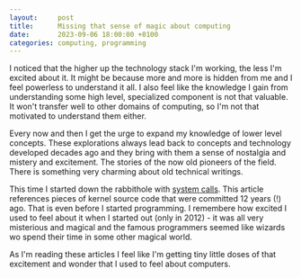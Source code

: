```yaml
---
layout:     post
title:      Missing that sense of magic about computing 
date:       2023-09-06 18:00:00 +0100
categories: computing, programming
---
```


I noticed that the higher up the technology stack I'm working, the less I'm excited about it.
It might be because more and more is hidden from me and I feel powerless to understand it all.
I also feel like the knowledge I gain from understanding some high level, specialized component is not that valuable.
It won't transfer well to other domains of computing, so I'm not that motivated to understand them either.

<!--more-->

Every now and then I get the urge to expand my knowledge of lower level concepts.
These explorations always lead back to concepts and technology developed decades ago and they bring with them a sense of
nostalgia and mistery and excitement. The stories of the now old pioneers of the field.
There is something very charming about old technical writings.

This time I started down the rabbithole with [system calls][syscalls].
This article references pieces of kernel source code that were committed 12 years (!) ago. That is even before I started programming. 
I remembere how excited I used to feel about it when I started out (only in 2012) - it was all very
misterious and magical and the famous programmers seemed like wizards wo spend their time in some other magical world.

As I'm reading these articles I feel like I'm getting tiny little doses of that excitement and wonder
that I used to feel about computers.


[syscalls]: https://blog.packagecloud.io/the-definitive-guide-to-linux-system-calls/
